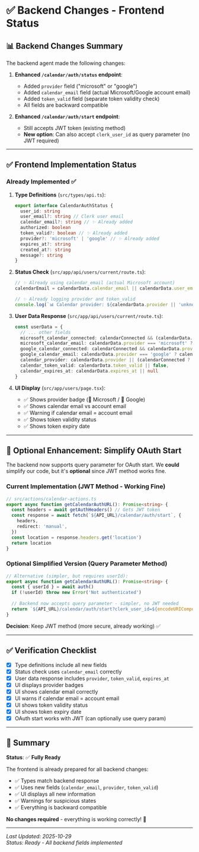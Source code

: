 # ✅ Backend Changes - Frontend Status

## 📊 Backend Changes Summary

The backend agent made the following changes:

1. **Enhanced `/calendar/auth/status` endpoint**:
   - Added `provider` field ("microsoft" or "google")
   - Added `calendar_email` field (actual Microsoft/Google account email)
   - Added `token_valid` field (separate token validity check)
   - All fields are backward compatible

2. **Enhanced `/calendar/auth/start` endpoint**:
   - Still accepts JWT token (existing method)
   - **New option**: Can also accept `clerk_user_id` as query parameter (no JWT required)

---

## ✅ Frontend Implementation Status

### **Already Implemented** ✅

1. **Type Definitions** (`src/types/api.ts`):
   ```typescript
   export interface CalendarAuthStatus {
     user_id: string
     user_email?: string // Clerk user email
     calendar_email?: string // ✨ Already added
     authorized: boolean
     token_valid?: boolean // ✨ Already added
     provider?: 'microsoft' | 'google' // ✨ Already added
     expires_at?: string
     created_at?: string
     message?: string
   }
   ```

2. **Status Check** (`src/app/api/users/current/route.ts`):
   ```typescript
   // ✨ Already using calendar_email (actual Microsoft account)
   calendarEmail = calendarData.calendar_email || calendarData.user_email || null;
   
   // ✨ Already logging provider and token_valid
   console.log(`📊 Calendar provider: ${calendarData.provider || 'unknown'}, Token valid: ${calendarData.token_valid || false}`);
   ```

3. **User Data Response** (`src/app/api/users/current/route.ts`):
   ```typescript
   const userData = {
     // ... other fields
     microsoft_calendar_connected: calendarConnected && (calendarData.provider === 'microsoft' || !calendarData.provider),
     microsoft_calendar_email: calendarData.provider === 'microsoft' ? calendarEmail : null,
     google_calendar_connected: calendarConnected && calendarData.provider === 'google',
     google_calendar_email: calendarData.provider === 'google' ? calendarEmail : null,
     calendar_provider: calendarData.provider || (calendarConnected ? 'microsoft' : null),
     calendar_token_valid: calendarData.token_valid || false,
     calendar_expires_at: calendarData.expires_at || null
   }
   ```

4. **UI Display** (`src/app/users/page.tsx`):
   - ✅ Shows provider badge (🔵 Microsoft / 🔴 Google)
   - ✅ Shows calendar email vs account email
   - ✅ Warning if calendar email = account email
   - ✅ Shows token validity status
   - ✅ Shows token expiry date

---

## 🔄 Optional Enhancement: Simplify OAuth Start

The backend now supports query parameter for OAuth start. We **could** simplify our code, but it's **optional** since JWT method works fine.

### **Current Implementation** (JWT Method - Working Fine)
```typescript
// src/actions/calendar-actions.ts
export async function getCalendarAuthURL(): Promise<string> {
  const headers = await getAuthHeaders() // Gets JWT token
  const response = await fetch(`${API_URL}/calendar/auth/start`, {
    headers,
    redirect: 'manual',
  })
  const location = response.headers.get('location')
  return location
}
```

### **Optional Simplified Version** (Query Parameter Method)
```typescript
// Alternative (simpler, but requires userId):
export async function getCalendarAuthURL(): Promise<string> {
  const { userId } = await auth()
  if (!userId) throw new Error('Not authenticated')
  
  // Backend now accepts query parameter - simpler, no JWT needed
  return `${API_URL}/calendar/auth/start?clerk_user_id=${encodeURIComponent(userId)}`
}
```

**Decision**: Keep JWT method (more secure, already working) ✅

---

## ✅ Verification Checklist

- [x] Type definitions include all new fields
- [x] Status check uses `calendar_email` correctly
- [x] User data response includes `provider`, `token_valid`, `expires_at`
- [x] UI displays provider badges
- [x] UI shows calendar email correctly
- [x] UI warns if calendar email = account email
- [x] UI shows token validity status
- [x] UI shows token expiry date
- [x] OAuth start works with JWT (can optionally use query param)

---

## 🎯 Summary

**Status**: ✅ **Fully Ready**

The frontend is already prepared for all backend changes:
- ✅ Types match backend response
- ✅ Uses new fields (`calendar_email`, `provider`, `token_valid`)
- ✅ UI displays all new information
- ✅ Warnings for suspicious states
- ✅ Everything is backward compatible

**No changes required** - everything is working correctly! 🎉

---

*Last Updated: 2025-10-29*  
*Status: Ready - All backend fields implemented*

